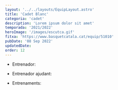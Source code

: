 ```yaml
---
layout: '../../layouts/EquipLayout.astro'
title: 'Cadet Blanc'
categoria: 'cadet'
description: 'Lorem ipsum dolor sit amet'
temporada: '2021/2022'
heroImage: '/images/escutca.gif'
fitxa: 'https://www.basquetcatala.cat/equip/51010'
pubDate: '08 Sep 2022'
updatedDate:
order: 12
---
```


- Entrenador:

- Entrenador ajudant:

- Entrenaments:
